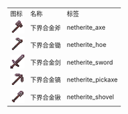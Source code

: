 <table>
	<tablebody>
		<tr>
			<td>图标</td>
			<td>名称</td>
			<td>标签</td>
		</tr>
		<tr>
			<td><img src="mc_icon/tools/netherite_axe.png"></td>
			<td>下界合金斧</td>
			<td>netherite_axe</td>
		</tr>
		<tr>
			<td><img src="mc_icon/tools/netherite_hoe.png"></td>
			<td>下界合金锄</td>
			<td>netherite_hoe</td>
		</tr>
		<tr>
			<td><img src="mc_icon/combat/netherite_sword.png"></td>
			<td>下界合金剑</td>
			<td>netherite_sword</td>
		</tr>
		<tr>
			<td><img src="mc_icon/tools/netherite_pickaxe.png"></td>
			<td>下界合金镐</td>
			<td>netherite_pickaxe</td>
		</tr>
		<tr>
			<td><img src="mc_icon/tools/netherite_shovel.png"></td>
			<td>下界合金锹</td>
			<td>netherite_shovel</td>
		</tr>
	</tablebody>
</table>